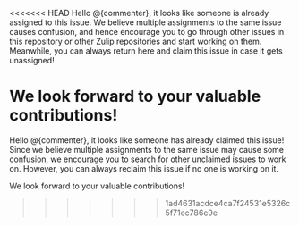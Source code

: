 <<<<<<< HEAD
Hello @{commenter}, it looks like someone is already assigned to this issue. We believe multiple assignments to the same issue causes confusion, and hence encourage you to go through other issues in this repository or other Zulip repositories and start working on them. Meanwhile, you can always return here and claim this issue in case it gets unassigned!

We look forward to your valuable contributions!
=======
Hello @{commenter}, it looks like someone has already claimed this issue! Since we believe multiple assignments to the same issue may cause some confusion, we encourage you to search for other unclaimed issues to work on. However, you can always reclaim this issue if no one is working on it.

We look forward to your valuable contributions!
>>>>>>> 1ad4631acdce4ca7f24531e5326c5f71ec786e9e
